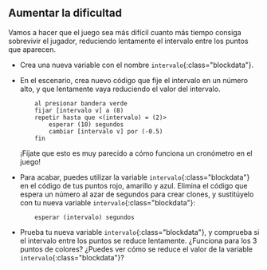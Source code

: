 ## Aumentar la dificultad

Vamos a hacer que el juego sea más difícil cuanto más tiempo consiga sobrevivir el jugador, reduciendo lentamente el intervalo entre los puntos que aparecen.

+ Crea una nueva variable con el nombre `intervalo`{:class="blockdata"}.

+ En el escenario, crea nuevo código que fije el intervalo en un número alto, y que lentamente vaya reduciendo el valor del intervalo.

	```blocks
		al presionar bandera verde
		fijar [intervalo v] a (8)
		repetir hasta que <(intervalo) = (2)>
   			esperar (10) segundos
   			cambiar [intervalo v] por (-0.5)
		fin
	```

	¡Fíjate que esto es muy parecido a cómo funciona un cronómetro en el juego!

+ Para acabar, puedes utilizar la variable `intervalo`{:class="blockdata"} en el código de tus puntos rojo, amarillo y azul. Elimina el código que espera un número al azar de segundos para crear clones, y sustitúyelo con tu nueva variable `intervalo`{:class="blockdata"}:

	```blocks
		esperar (intervalo) segundos
	```

+ Prueba tu nueva variable `intervalo`{:class="blockdata"}, y comprueba si el intervalo entre los puntos se reduce lentamente. ¿Funciona para los 3 puntos de colores? ¿Puedes ver cómo se reduce el valor de la variable `intervalo`{:class="blockdata"}?



